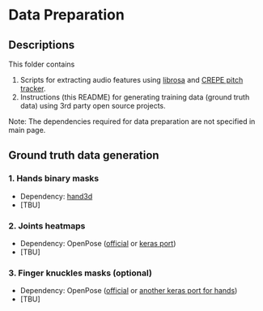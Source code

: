 # Data Preparation
## Descriptions
This folder contains 
  1. Scripts for extracting audio features using [librosa](https://librosa.github.io/librosa/) and [CREPE pitch tracker](https://github.com/marl/crepe).
  2. Instructions (this README) for generating training data (ground truth data) using 3rd party open source projects.

Note: The dependencies required for data preparation are not specified in main page.

## Ground truth data generation

### 1. Hands binary masks
  - Dependency: [hand3d](https://github.com/lmb-freiburg/hand3d)
  - [TBU]
### 2. Joints heatmaps
  - Dependency: OpenPose ([official](https://github.com/CMU-Perceptual-Computing-Lab/openpose) or [keras port](https://github.com/michalfaber/keras_Realtime_Multi-Person_Pose_Estimation))
  - [TBU]
### 3. Finger knuckles masks (optional)
  - Dependency: OpenPose ([official](https://github.com/CMU-Perceptual-Computing-Lab/openpose) or [another keras port for hands](https://github.com/mmittek/openpose-keras))
  - [TBU]
